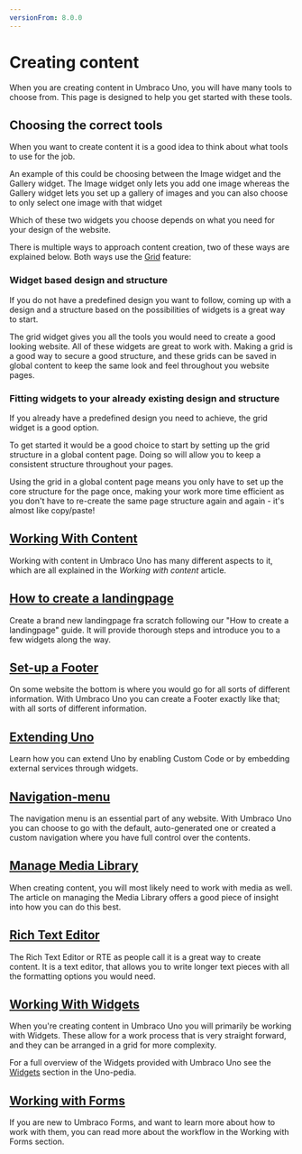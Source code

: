 ```yaml
---
versionFrom: 8.0.0
---
```


# Creating content

When you are creating content in Umbraco Uno, you will have many tools to choose from. This page is designed to help you get started with these tools.

## Choosing the correct tools

When you want to create content it is a good idea to think about what tools to use for the job.

An example of this could be choosing between the Image widget and the Gallery widget. The Image widget only lets you add one image whereas the Gallery widget lets you set up a gallery of images and you can also choose to only select one image with that widget

Which of these two widgets you choose depends on what you need for your design of the website.

There is multiple ways to approach content creation, two of these ways are explained below. Both ways use the [Grid](../Widgets/Grid) feature:

### Widget based design and structure

If you do not have a predefined design you want to follow, coming up with a design and a structure based on the possibilities of widgets is a great way to start.

The grid widget gives you all the tools you would need to create a good looking website. All of these widgets are great to work with. Making a grid is a good way to secure a good structure, and these grids can be saved in global content to keep the same look and feel throughout you website pages.

### Fitting widgets to your already existing design and structure

If you already have a predefined design you need to achieve, the grid widget is a good option.

To get started it would be a good choice to start by setting up the grid structure in a global content page. Doing so will allow you to keep a consistent structure throughout your pages.

Using the grid in a global content page means you only have to set up the core structure for the page once, making your work more time efficient as you don't have to re-create the same page structure again and again - it's almost like copy/paste! 

## [Working With Content](Work-With-content/index.md)

Working with content in Umbraco Uno has many different aspects to it, which are all explained in the *Working with content* article.

## [How to create a landingpage](How-to-Set-Up-Landingpage)

Create a brand new landingpage fra scratch following our "How to create a landingpage" guide. It will provide thorough steps and introduce you to a few widgets along the way.

## [Set-up a Footer](Set-Up-Footer)

On some website the bottom is where you would go for all sorts of different information. With Umbraco Uno you can create a Footer exactly like that; with all sorts of different information.

## [Extending Uno](Extending-Uno)

Learn how you can extend Uno by enabling Custom Code or by embedding external services through widgets.

## [Navigation-menu](Navigation-menu)

The navigation menu is an essential part of any website. With Umbraco Uno you can choose to go with the default, auto-generated one or created a custom navigation where you have full control over the contents.

## [Manage Media Library](Manage-Media-Library/index.md)

When creating content, you will most likely need to work with media as well. The article on managing the Media Library offers a good piece of insight into how you can do this best.

## [Rich Text Editor](Rich-Text-Editors/index.md)

The Rich Text Editor or RTE as people call it is a great way to create content. It is a text editor, that allows you to write longer text pieces with all the formatting options you would need.

## [Working With Widgets](Working-With-Widgets/index.md)

When you're creating content in Umbraco Uno you will primarily be working with Widgets. These allow for a work process that is very straight forward, and they can be arranged in a grid for more complexity.

For a full overview of the Widgets provided with Umbraco Uno see the [Widgets](../Widgets) section in the Uno-pedia.

## [Working with Forms](../Working-with-Forms)

If you are new to Umbraco Forms, and want to learn more about how to work with them, you can read more about the workflow in the Working with Forms section.

